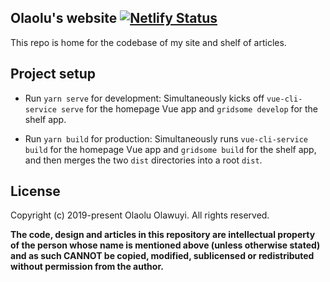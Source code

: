 ## Olaolu's website [![Netlify Status](https://api.netlify.com/api/v1/badges/7392b4b2-2f2b-4948-b587-78f6e2f3b7b4/deploy-status)](https://app.netlify.com/sites/literal-sauce-drip/deploys)

This repo is home for the codebase of my site and shelf of articles.

## Project setup

- Run `yarn serve` for development: Simultaneously kicks off
  `vue-cli-service serve` for the homepage Vue app and `gridsome develop` for
  the shelf app.

- Run `yarn build` for production: Simultaneously runs `vue-cli-service build`
  for the homepage Vue app and `gridsome build` for the shelf app, and then
  merges the two `dist` directories into a root `dist`.

## License

Copyright (c) 2019-present Olaolu Olawuyi. All rights reserved.

**The code, design and articles in this repository are intellectual property of
the person whose name is mentioned above (unless otherwise stated) and as such
CANNOT be copied, modified, sublicensed or redistributed without permission from
the author.**
